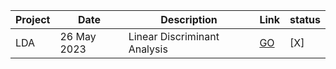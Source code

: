 Project | Date | Description | Link | status
--- | --- | --- | --- | ---
LDA | 26 May 2023 | Linear Discriminant Analysis | [GO]([https://github.com/](https://github.com/Data-analysis-FUM/LDA)) | [X]

